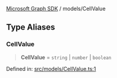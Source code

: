 [Microsoft Graph SDK](../modules.md) / models/CellValue

## Type Aliases

### CellValue

> **CellValue** = `string` \| `number` \| `boolean`

Defined in: [src/models/CellValue.ts:1](https://github.com/Future-Secure-AI/microsoft-graph/blob/6f587d043e8277194e9b2feca914ab2cba9d258d/src/models/CellValue.ts#L1)
